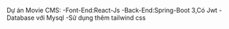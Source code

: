 Dự án Movie CMS:
-Font-End:React-Js
-Back-End:Spring-Boot 3,Có Jwt
-Database với Mysql
-Sử dụng thêm tailwind css
